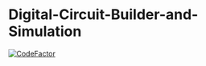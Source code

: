 # Digital-Circuit-Builder-and-Simulation

[![CodeFactor](https://www.codefactor.io/repository/github/iitbcs101/digital-circuit-builder-and-simulation/badge)](https://www.codefactor.io/repository/github/iitbcs101/digital-circuit-builder-and-simulation)
